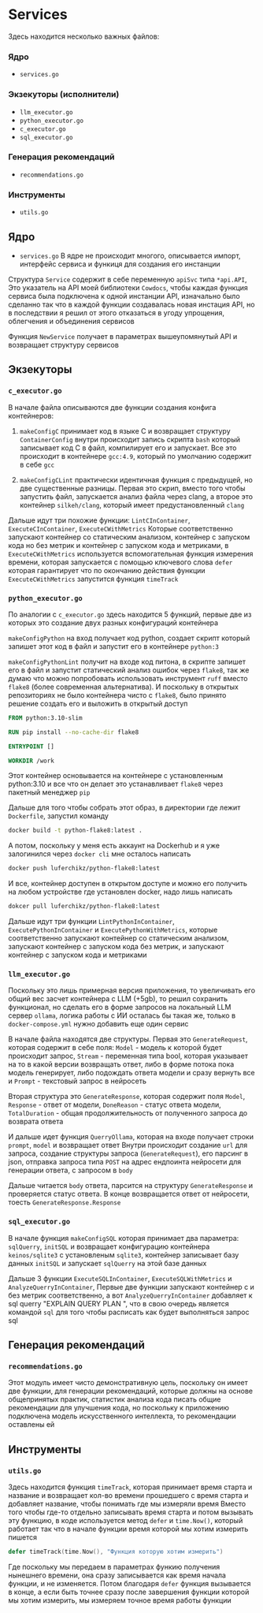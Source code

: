 # Services

Здесь находится несколько важных файлов:

### Ядро
- `services.go`
### Экзекуторы (исполнители)
- `llm_executor.go`
- `python_executor.go`
- `c_executor.go`
- `sql_executor.go`
### Генерация рекомендаций
- `recommendations.go`
### Инструменты
- `utils.go`


## Ядро
- `services.go`
В ядре не происходит многого, описывается импорт, интерфейс сервиса и 
функиця для создания его инстанции

Структура `Service` содержит в себе переменную `apiSvc` типа `*api.API`,
Это указатель на API моей библиотеки `Cowdocs`, чтобы каждая функция сервиса была
подключена к одной инстанции API, изначально было сделанно так что в каждой функции
создавалась новая инстация API, но в последствии я решил от этого отказаться в угоду
упрощения, облегчения и объединения сервисов

Функция `NewService` получает в параметрах вышеупомянутый API и возвращает структуру
сервисов

## Экзекуторы

### `c_executor.go`

В начале файла описываются две функции создания конфига контейнеров:

1. `makeConfigC` принимает код в языке C и возвращает структуру `ContainerConfig`
внутри происходит запись скрипта `bash` который записывает код C в файл, компилирует
его и запускает. Все это происходит в контейнере `gcc:4.9`, который по умолчанию содержит
в себе `gcc`

2. `makeConfigCLint` практически идентичная функция с предыдущей, но две существенные разницы.
Первая это скрип, вместо того чтобы запустить файл, запускается анализ файла через clang, а второе
это контейнер `silkeh/clang`, который имеет предустановленный `clang`

Дальше идут три похожие функции: `LintCInContainer`, `ExecuteCInContainer`, `ExecuteCWithMetrics`
Которые соответственно запускают контейнер со статическим анализом, контейнер с запуском кода но без метрик
и контейнер с запуском кода и метриками, 
в `ExecuteCWithMetrics` используется вспомогательная функция измерения времени, которая запускается с помощью
ключевого слова `defer` которая гарантирует что по окончанию действия функции `ExecuteCWithMetrics` запустится
функция `timeTrack`


### `python_executor.go`
По аналогии с `c_executor.go` здесь находится 5 функций, первые две из которых это создание
двух разных конфигураций контейнера

`makeConfigPython` на вход получает код python, создает скрипт который запишет этот код в файл и запустит его
в контейнере `python:3`

`makeConfigPythonLint` получит на входе код питона, в скрипте запишет его в файл и запустит статический
анализ ошибок через `flake8`, так же думаю что можно попробовать использовать инструмент `ruff` вместо `flake8` 
(более современная альтернатива). И поскольку в открытых репозиториях не было контейнера чисто с `flake8`, было принято
решение создать его и выложить в открытый доступ
```Dockerfile
FROM python:3.10-slim

RUN pip install --no-cache-dir flake8

ENTRYPOINT []

WORKDIR /work
```
Этот контейнер основывается на контейнере с установленным python:3.10
и все что он делает это устанавливает `flake8` через пакетный менеджер `pip`

Дальше для того чтобы собрать этот образ, в директории где лежит `Dockerfile`,
запустил команду 
```bash
docker build -t python-flake8:latest .
```

А потом, поскольку у меня есть аккаунт на Dockerhub и я уже залогинился через `docker cli`
мне осталось написать
```bash
docker push luferchikz/python-flake8:latest
```

И все, контейнер доступен в открытом доступе и можно его получить на любом устройстве где установлен docker,
надо лишь написать
```bash
dokcer pull luferchikz/python-flake8:latest
```


Дальше идут три функции `LintPythonInContainer`, `ExecutePythonInContainer` и `ExecutePythonWithMetrics`,
которые соответственно запускают контейнер со статическим анализом, запускают контейнер с запуском кода без метрик,
и запускают контейнер с запуском кода и метриками


### `llm_executor.go`
Поскольку это лишь примерная версия приложения, то увеличивать его общий вес засчет контейнера с LLM (+5gb), то
решил сохранить функционал, но сделать его в форме запросов на локальный LLM сервер `ollama`, логика работы с ИИ
осталась бы такая же, только в `docker-compose.yml` нужно добавить еще один сервис

В начале файла находятся две структуры. Первая это `GenerateRequest`, которая содержит в себе поля:
`Model` - модель к которой будет происходит запрос, `Stream` - переменная типа bool, которая указывает на то в какой
версии возвращать ответ, либо в форме потока пока модель генерирует, либо подождать ответа модели и сразу вернуть все
и `Prompt` - текстовый запрос в нейросеть

Вторая структура это `GenerateResponse`, которая содержит поля `Model`, `Response` - ответ от модели, `DoneReason` -
статус ответа модели, `TotalDuration` - общая продолжительность от полученного запроса до возврата ответа

И дальше идет функция `QuerryOllama`, которая на входе получает строки `prompt`, `model` и возвращает ответ
Внутри происходит создание `url` для запроса, создание структуры запроса (`GenerateRequest`), его парсинг в
json, отправка запроса типа `POST` на адрес ендпоинта нейросети для генерации ответа, с запросом в `body`

Дальше читается `body` ответа, парсится на структуру `GenerateResponse` и проверяется статус ответа.
В конце возвращается ответ от нейросети, тоесть `GenerateResponse.Response`


### `sql_executor.go`

В начале функция `makeConfigSQL` которая принимает два параметра: `sqlQuerry`, `initSQL` и возвращает конфигурацию контейнера
`keinos/sqlite3` с установленым `sqlite3`, контейнер записывает базу данных `initSQL` и запускает `sqlQuerry` на этой базе данных

Дальше 3 функции `ExecuteSQLInContainer`, `ExecuteSQLWithMetrics` и `AnalyzeQuerryInContainer`,
Первые две функции запускают контейнер с и без метрик соответственно, а вот `AnalyzeQuerryInContainer`
добавляет к sql querry "EXPLAIN QUERY PLAN ", что в свою очередь является командой `sql` для того чтобы
расписать как будет выполняться запрос sql

## Генерация рекомендаций


### `recommendations.go`
Этот модуль имеет чисто демонстративную цель, поскольку он имеет две функции, для генерации рекомендаций,
которые должны на основе общепринятых практик, статистик анализа кода писать общие рекомендации для улучшения
кода, но поскольку к приложению подключена модель искусственного интеллекта, то рекомендации оставлены ей


## Инструменты

### `utils.go`
Здесь находится функция `timeTrack`, которая принимает время старта и название и возвращает
кол-во времени прошедшего с время старта и добавляет название, чтобы понимать где мы измеряли время
Вместо того чтобы где-то отдельно записывать время старта и потом вызывать эту функцию, в коде используется
метод `defer` и `time.Now()`, который работает так что в начале функции время которой мы хотим измерить 
пишется 
```go
defer timeTrack(time.Now(), "Функция которую хотим измерить")
```
Где поскольку мы передаем в параметрах функию получения нынешнего времени, она сразу записывается
как время начала функции, и не изменяется. Потом благодаря `defer` функция вызывается в конце, а если быть
точнее сразу после завершения функции которой мы хотим измерить, мы измеряем точное время работы функции
